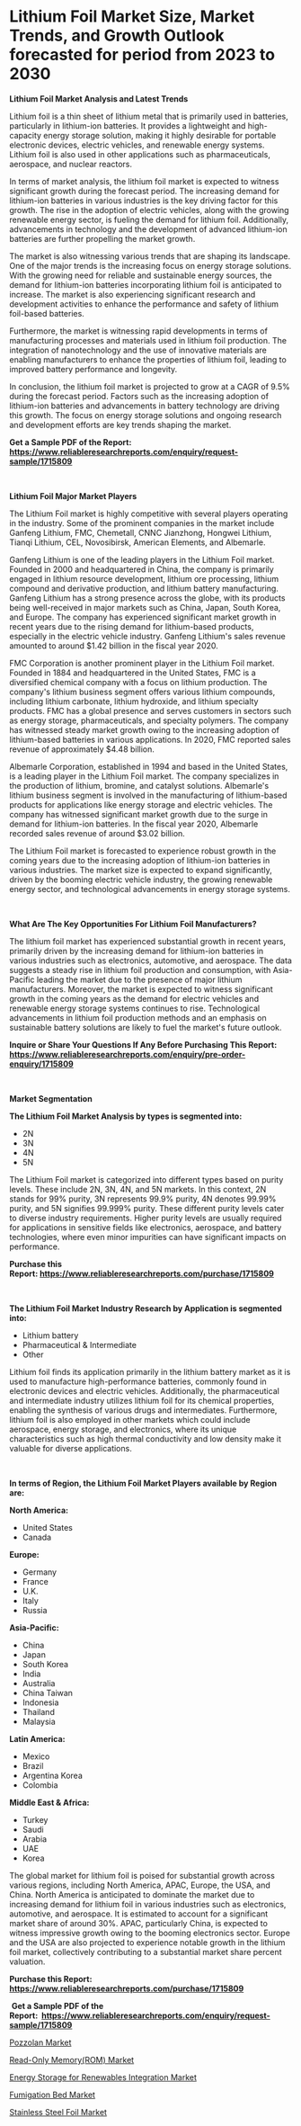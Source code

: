 <p><h1>Lithium Foil Market Size, Market Trends, and Growth Outlook forecasted for period from 2023 to 2030</h1></p><p><strong>Lithium Foil Market Analysis and Latest Trends</strong></p>
<p><p>Lithium foil is a thin sheet of lithium metal that is primarily used in batteries, particularly in lithium-ion batteries. It provides a lightweight and high-capacity energy storage solution, making it highly desirable for portable electronic devices, electric vehicles, and renewable energy systems. Lithium foil is also used in other applications such as pharmaceuticals, aerospace, and nuclear reactors.</p><p>In terms of market analysis, the lithium foil market is expected to witness significant growth during the forecast period. The increasing demand for lithium-ion batteries in various industries is the key driving factor for this growth. The rise in the adoption of electric vehicles, along with the growing renewable energy sector, is fueling the demand for lithium foil. Additionally, advancements in technology and the development of advanced lithium-ion batteries are further propelling the market growth.</p><p>The market is also witnessing various trends that are shaping its landscape. One of the major trends is the increasing focus on energy storage solutions. With the growing need for reliable and sustainable energy sources, the demand for lithium-ion batteries incorporating lithium foil is anticipated to increase. The market is also experiencing significant research and development activities to enhance the performance and safety of lithium foil-based batteries.</p><p>Furthermore, the market is witnessing rapid developments in terms of manufacturing processes and materials used in lithium foil production. The integration of nanotechnology and the use of innovative materials are enabling manufacturers to enhance the properties of lithium foil, leading to improved battery performance and longevity.</p><p>In conclusion, the lithium foil market is projected to grow at a CAGR of 9.5% during the forecast period. Factors such as the increasing adoption of lithium-ion batteries and advancements in battery technology are driving this growth. The focus on energy storage solutions and ongoing research and development efforts are key trends shaping the market.</p></p>
<p><strong>Get a Sample PDF of the Report:&nbsp; <a href="https://www.reliableresearchreports.com/enquiry/request-sample/1715809">https://www.reliableresearchreports.com/enquiry/request-sample/1715809</a></strong></p>
<p>&nbsp;</p>
<p><strong>Lithium Foil Major Market Players</strong></p>
<p><p>The Lithium Foil market is highly competitive with several players operating in the industry. Some of the prominent companies in the market include Ganfeng Lithium, FMC, Chemetall, CNNC Jianzhong, Hongwei Lithium, Tianqi Lithium, CEL, Novosibirsk, American Elements, and Albemarle.</p><p>Ganfeng Lithium is one of the leading players in the Lithium Foil market. Founded in 2000 and headquartered in China, the company is primarily engaged in lithium resource development, lithium ore processing, lithium compound and derivative production, and lithium battery manufacturing. Ganfeng Lithium has a strong presence across the globe, with its products being well-received in major markets such as China, Japan, South Korea, and Europe. The company has experienced significant market growth in recent years due to the rising demand for lithium-based products, especially in the electric vehicle industry. Ganfeng Lithium's sales revenue amounted to around $1.42 billion in the fiscal year 2020.</p><p>FMC Corporation is another prominent player in the Lithium Foil market. Founded in 1884 and headquartered in the United States, FMC is a diversified chemical company with a focus on lithium production. The company's lithium business segment offers various lithium compounds, including lithium carbonate, lithium hydroxide, and lithium specialty products. FMC has a global presence and serves customers in sectors such as energy storage, pharmaceuticals, and specialty polymers. The company has witnessed steady market growth owing to the increasing adoption of lithium-based batteries in various applications. In 2020, FMC reported sales revenue of approximately $4.48 billion.</p><p>Albemarle Corporation, established in 1994 and based in the United States, is a leading player in the Lithium Foil market. The company specializes in the production of lithium, bromine, and catalyst solutions. Albemarle's lithium business segment is involved in the manufacturing of lithium-based products for applications like energy storage and electric vehicles. The company has witnessed significant market growth due to the surge in demand for lithium-ion batteries. In the fiscal year 2020, Albemarle recorded sales revenue of around $3.02 billion.</p><p>The Lithium Foil market is forecasted to experience robust growth in the coming years due to the increasing adoption of lithium-ion batteries in various industries. The market size is expected to expand significantly, driven by the booming electric vehicle industry, the growing renewable energy sector, and technological advancements in energy storage systems.</p></p>
<p>&nbsp;</p>
<p><strong>What Are The Key Opportunities For Lithium Foil Manufacturers?</strong></p>
<p><p>The lithium foil market has experienced substantial growth in recent years, primarily driven by the increasing demand for lithium-ion batteries in various industries such as electronics, automotive, and aerospace. The data suggests a steady rise in lithium foil production and consumption, with Asia-Pacific leading the market due to the presence of major lithium manufacturers. Moreover, the market is expected to witness significant growth in the coming years as the demand for electric vehicles and renewable energy storage systems continues to rise. Technological advancements in lithium foil production methods and an emphasis on sustainable battery solutions are likely to fuel the market's future outlook.</p></p>
<p><strong>Inquire or Share Your Questions If Any Before Purchasing This Report: <a href="https://www.reliableresearchreports.com/enquiry/pre-order-enquiry/1715809">https://www.reliableresearchreports.com/enquiry/pre-order-enquiry/1715809</a></strong></p>
<p>&nbsp;</p>
<p><strong>Market Segmentation</strong></p>
<p><strong>The Lithium Foil Market Analysis by types is segmented into:</strong></p>
<p><ul><li>2N</li><li>3N</li><li>4N</li><li>5N</li></ul></p>
<p><p>The Lithium Foil market is categorized into different types based on purity levels. These include 2N, 3N, 4N, and 5N markets. In this context, 2N stands for 99% purity, 3N represents 99.9% purity, 4N denotes 99.99% purity, and 5N signifies 99.999% purity. These different purity levels cater to diverse industry requirements. Higher purity levels are usually required for applications in sensitive fields like electronics, aerospace, and battery technologies, where even minor impurities can have significant impacts on performance.</p></p>
<p><strong>Purchase this Report:&nbsp;<a href="https://www.reliableresearchreports.com/purchase/1715809">https://www.reliableresearchreports.com/purchase/1715809</a></strong></p>
<p>&nbsp;</p>
<p><strong>The Lithium Foil Market Industry Research by Application is segmented into:</strong></p>
<p><ul><li>Lithium battery</li><li>Pharmaceutical & Intermediate</li><li>Other</li></ul></p>
<p><p>Lithium foil finds its application primarily in the lithium battery market as it is used to manufacture high-performance batteries, commonly found in electronic devices and electric vehicles. Additionally, the pharmaceutical and intermediate industry utilizes lithium foil for its chemical properties, enabling the synthesis of various drugs and intermediates. Furthermore, lithium foil is also employed in other markets which could include aerospace, energy storage, and electronics, where its unique characteristics such as high thermal conductivity and low density make it valuable for diverse applications.</p></p>
<p>&nbsp;</p>
<p><strong>In terms of Region, the Lithium Foil Market Players available by Region are:</strong></p>
<p>
    <p> <strong> North America: </strong>
        <ul>
            <li>United States</li>
            <li>Canada</li>
        </ul>
        </p> 
    <p> <strong> Europe: </strong>
        <ul>
            <li>Germany</li>
            <li>France</li>
            <li>U.K.</li>
            <li>Italy</li>
            <li>Russia</li>
        </ul>
        </p> 
    <p> <strong> Asia-Pacific: </strong>
        <ul>
            <li>China</li>
            <li>Japan</li>
            <li>South Korea</li>
            <li>India</li>
            <li>Australia</li>
            <li>China Taiwan</li>
            <li>Indonesia</li>
            <li>Thailand</li>
            <li>Malaysia</li>
        </ul>
        </p> 
    <p> <strong> Latin America: </strong>
        <ul>
            <li>Mexico</li>
            <li>Brazil</li>
            <li>Argentina Korea</li>
            <li>Colombia</li>
        </ul>
        </p> 
    <p> <strong> Middle East & Africa: </strong>
        <ul>
            <li>Turkey</li>
            <li>Saudi</li>
            <li>Arabia</li>
            <li>UAE</li>
            <li>Korea</li>
        </ul>
    </p>
    </p>
<p><p>The global market for lithium foil is poised for substantial growth across various regions, including North America, APAC, Europe, the USA, and China. North America is anticipated to dominate the market due to increasing demand for lithium foil in various industries such as electronics, automotive, and aerospace. It is estimated to account for a significant market share of around 30%. APAC, particularly China, is expected to witness impressive growth owing to the booming electronics sector. Europe and the USA are also projected to experience notable growth in the lithium foil market, collectively contributing to a substantial market share percent valuation.</p></p>
<p><strong>Purchase this Report: <a href="https://www.reliableresearchreports.com/purchase/1715809">https://www.reliableresearchreports.com/purchase/1715809</a></strong></p>
<p>&nbsp;<strong>Get a Sample PDF of the Report:&nbsp;&nbsp;<a href="https://www.reliableresearchreports.com/enquiry/request-sample/1715809">https://www.reliableresearchreports.com/enquiry/request-sample/1715809</a></strong></p>
<p><strong></strong></p>
<p><p><a href="https://www.linkedin.com/pulse/pozzolan-market-insights-players-forecast-till-2030-omnireport-vozpf/">Pozzolan Market</a></p><p><a href="https://medium.com/@briaabshire64/read-only-memory-rom-market-size-market-outlook-and-market-forecast-2023-to-2030-da0296b8cd5b">Read-Only Memory(ROM) Market</a></p><p><a href="https://medium.com/@dougschmidt645/energy-storage-for-renewables-integration-market-analysis-and-sze-forecasted-for-period-from-2023-41c90b50131d">Energy Storage for Renewables Integration Market</a></p><p><a href="https://github.com/RickHolmes3/Market-Research-Report-List-1/blob/main/fumigation-bed-market.md">Fumigation Bed Market</a></p><p><a href="https://www.linkedin.com/pulse/stainless-steel-foil-market-size-growth-forecast-from-yipjf/">Stainless Steel Foil Market</a></p></p>